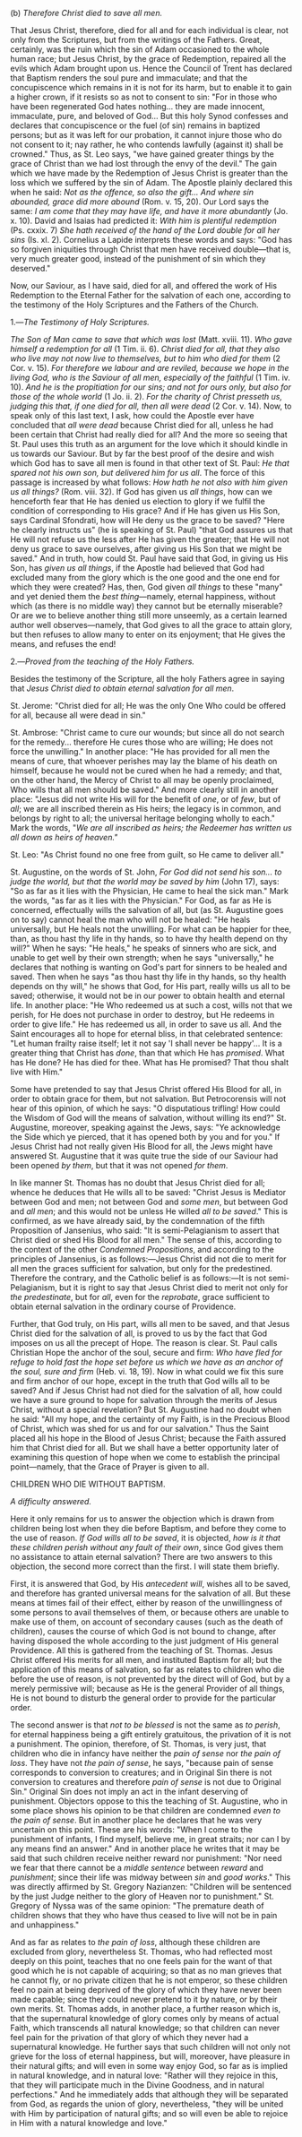 
\(b\) *Therefore Christ died to save all men.*

That Jesus Christ, therefore, died for all and for each individual is clear, not only from the Scriptures, but from the writings of the Fathers. Great, certainly, was the ruin which the sin of Adam occasioned to the whole human race; but Jesus Christ, by the grace of Redemption, repaired all the evils which Adam brought upon us. Hence the Council of Trent has declared that Baptism renders the soul pure and immaculate; and that the concupiscence which remains in it is not for its harm, but to enable it to gain a higher crown, if it resists so as not to consent to sin: \"For in those who have been regenerated God hates nothing... they are made innocent, immaculate, pure, and beloved of God... But this holy Synod confesses and declares that concupiscence or the fuel (of sin) remains in baptized persons; but as it was left for our probation, it cannot injure those who do not consent to it; nay rather, he who contends lawfully (against it) shall be crowned.\" Thus, as St. Leo says, \"we have gained greater things by the grace of Christ than we had lost through the envy of the devil.\" The gain which we have made by the Redemption of Jesus Christ is greater than the loss which we suffered by the sin of Adam. The Apostle plainly declared this when he said: *Not as the offence, so also the gift... And where sin abounded, grace did more abound* (Rom. v. 15, 20). Our Lord says the same: *I am come that they may have life, and have it more abundantly* (Jo. x. 10). David and Isaias had predicted it: *With him is plentiful redemption* (Ps. cxxix. 7) *She hath received of the hand of the Lord double for all her sins* (Is. xl. 2). Cornelius a Lapide interprets these words and says: \"God has so forgiven iniquities through Christ that men have received double—that is, very much greater good, instead of the punishment of sin which they deserved.\"

Now, our Saviour, as I have said, died for all, and offered the work of His Redemption to the Eternal Father for the salvation of each one, according to the testimony of the Holy Scriptures and the Fathers of the Church.

1.—*The Testimony of Holy Scriptures.*

*The Son of Man came to save that which was lost* (Matt. xviii. 11). *Who gave himself a redemption for all* (1 Tim. ii. 6). *Christ died for all, that they also who live may not now live to themselves, but to him who died for them* (2 Cor. v. 15). *For therefore we labour and are reviled, because we hope in the living God, who is the Saviour of all men, especially of the faithful* (1 Tim. iv. 10). *And he is the propitiation for our sins; and not for ours only, but also for those of the whole world* (1 Jo. ii. 2). *For the charity of Christ presseth us, judging this that, if one died for all, then all were dead* (2 Cor. v. 14). Now, to speak only of this last text, I ask, how could the Apostle ever have concluded that *all were dead* because Christ died for all, unless he had been certain that Christ had really died for all? And the more so seeing that St. Paul uses this truth as an argument for the love which it should kindle in us towards our Saviour. But by far the best proof of the desire and wish which God has to save all men is found in that other text of St. Paul: *He that spared not his own son, but delivered him for us all*. The force of this passage is increased by what follows: *How hath he not also with him given us all things?* (Rom. viii. 32). If God has given us *all things*, how can we henceforth fear that He has denied us election to glory if we fulfil the condition of corresponding to His grace? And if He has given us His Son, says Cardinal Sfondrati, how will He deny us the grace to be saved? \"Here he clearly instructs us\" (he is speaking of St. Paul) \"that God assures us that He will not refuse us the less after He has given the greater; that He will not deny us grace to save ourselves, after giving us His Son that we might be saved.\" And in truth, how could St. Paul have said that God, in giving us His Son, has *given us all things*, if the Apostle had believed that God had excluded many from the glory which is the one good and the one end for which they were created? Has, then, God given *all things* to these \"many\" and yet denied them the *best thing*—namely, eternal happiness, without which (as there is no middle way) they cannot but be eternally miserable? Or are we to believe another thing still more unseemly, as a certain learned author well observes—namely, that God gives to all the grace to attain glory, but then refuses to allow many to enter on its enjoyment; that He gives the means, and refuses the end!

2.—*Proved from the teaching of the Holy Fathers.*

Besides the testimony of the Scripture, all the holy Fathers agree in saying that *Jesus Christ died to obtain eternal salvation for all men*.

St. Jerome: \"Christ died for all; He was the only One Who could be offered for all, because all were dead in sin.\"

St. Ambrose: \"Christ came to cure our wounds; but since all do not search for the remedy... therefore He cures those who are willing; He does not force the unwilling.\" In another place: \"He has provided for all men the means of cure, that whoever perishes may lay the blame of his death on himself, because he would not be cured when he had a remedy; and that, on the other hand, the Mercy of Christ to all may be openly proclaimed, Who wills that all men should be saved.\" And more clearly still in another place: \"Jesus did not write His will for the benefit of *one*, or of *few*, but of *all*; we are all inscribed therein as His heirs; the legacy is in common, and belongs by right to all; the universal heritage belonging wholly to each.\" Mark the words, \"*We are all inscribed as heirs; the Redeemer has written us all down as heirs of heaven.\"*

St. Leo: \"As Christ found no one free from guilt, so He came to deliver all.\"

St. Augustine, on the words of St. John, *For God did not send his son... to judge the world, but that the world may be saved by him* (John 17), says: \"So as far as it lies with the Physician, He came to heal the sick man.\" Mark the words, \"as far as it lies with the Physician.\" For God, as far as He is concerned, effectually wills the salvation of all, but (as St. Augustine goes on to say) cannot heal the man who will not be healed: \"He heals universally, but He heals not the unwilling. For what can be happier for thee, than, as thou hast thy life in thy hands, so to have thy health depend on thy will?\" When he says: \"He heals,\" he speaks of sinners who are sick, and unable to get well by their own strength; when he says \"universally,\" he declares that nothing is wanting on God\'s part for sinners to be healed and saved. Then when he says \"as thou hast thy life in thy hands, so thy health depends on thy will,\" he shows that God, for His part, really wills us all to be saved; otherwise, it would not be in our power to obtain health and eternal life. In another place: \"He Who redeemed us at such a cost, wills not that we perish, for He does not purchase in order to destroy, but He redeems in order to give life.\" He has redeemed us all, in order to save us all. And the Saint encourages all to hope for eternal bliss, in that celebrated sentence: \"Let human frailty raise itself; let it not say \'I shall never be happy\'... It is a greater thing that Christ has *done*, than that which He has *promised*. What has He done? He has died for thee. What has He promised? That thou shalt live with Him.\"

Some have pretended to say that Jesus Christ offered His Blood for all, in order to obtain grace for them, but not salvation. But Petrocorensis will not hear of this opinion, of which he says: \"O disputatious trifling! How could the Wisdom of God will the means of salvation, without willing its end?\" St. Augustine, moreover, speaking against the Jews, says: \"Ye acknowledge the Side which ye pierced, that it has opened both by you and for you.\" If Jesus Christ had not really given His Blood for all, the Jews might have answered St. Augustine that it was quite true the side of our Saviour had been opened *by them*, but that it was not opened *for them*.

In like manner St. Thomas has no doubt that Jesus Christ died for all; whence he deduces that He wills all to be saved: \"Christ Jesus is Mediator between God and men; not between God and *some men*, but between God and *all men*; and this would not be unless He willed *all to be saved*.\" This is confirmed, as we have already said, by the condemnation of the fifth Proposition of Jansenius, who said: \"It is semi-Pelagianism to assert that Christ died or shed His Blood for all men.\" The sense of this, according to the context of the other *Condemned Propositions*, and according to the principles of Jansenius, is as follows:—Jesus Christ did not die to merit for all men the graces sufficient for salvation, but only for the predestined. Therefore the contrary, and the Catholic belief is as follows:—It is not semi-Pelagianism, but it is right to say that Jesus Christ died to merit not only for *the predestinate*, but for *all*, even for the *reprobate*, grace sufficient to obtain eternal salvation in the ordinary course of Providence.

Further, that God truly, on His part, wills all men to be saved, and that Jesus Christ died for the salvation of all, is proved to us by the fact that God imposes on us all the precept of Hope. The reason is clear. St. Paul calls Christian Hope the anchor of the soul, secure and firm: *Who have fled for refuge to hold fast the hope set before us which we have as an anchor of the soul, sure and firm* (Heb. vi. 18, 19). Now in what could we fix this sure and firm anchor of our hope, except in the truth that God wills all to be saved? And if Jesus Christ had not died for the salvation of all, how could we have a sure ground to hope for salvation through the merits of Jesus Christ, without a special revelation? But St. Augustine had no doubt when he said: \"All my hope, and the certainty of my Faith, is in the Precious Blood of Christ, which was shed for us and for our salvation.\" Thus the Saint placed all his hope in the Blood of Jesus Christ; because the Faith assured him that Christ died for all. But we shall have a better opportunity later of examining this question of hope when we come to establish the principal point—namely, that the Grace of Prayer is given to all.

CHILDREN WHO DIE WITHOUT BAPTISM.

*A difficulty answered.*

Here it only remains for us to answer the objection which is drawn from children being lost when they die before Baptism, and before they come to the use of reason. *If God wills all to be saved*, it is objected, *how is it that these children perish without any fault of their own*, since God gives them no assistance to attain eternal salvation? There are two answers to this objection, the second more correct than the first. I will state them briefly.

First, it is answered that God, by His *antecedent will*, wishes all to be saved, and therefore has granted universal means for the salvation of all. But these means at times fail of their effect, either by reason of the unwillingness of some persons to avail themselves of them, or because others are unable to make use of them, on account of secondary causes (such as the death of children), causes the course of which God is not bound to change, after having disposed the whole according to the just judgment of His general Providence. All this is gathered from the teaching of St. Thomas. Jesus Christ offered His merits for all men, and instituted Baptism for all; but the application of this means of salvation, so far as relates to children who die before the use of reason, is not prevented by the direct will of God, but by a merely permissive will; because as He is the general Provider of all things, He is not bound to disturb the general order to provide for the particular order.

The second answer is that *not to be blessed* is not the same as *to perish*, for eternal happiness being a gift entirely gratuitous, the privation of it is not a punishment. The opinion, therefore, of St. Thomas, is very just, that children who die in infancy have neither the *pain of sense* nor *the pain of loss*. They have not *the pain of sense*, he says, \"because pain of sense corresponds to conversion to creatures; and in Original Sin there is not conversion to creatures and therefore *pain of sense* is not due to Original Sin.\" Original Sin does not imply an act in the infant deserving of punishment. Objectors oppose to this the teaching of St. Augustine, who in some place shows his opinion to be that children are condemned *even to the pain of sense*. But in another place he declares that he was very uncertain on this point. These are his words: \"When I come to the punishment of infants, I find myself, believe me, in great straits; nor can I by any means find an answer.\" And in another place he writes that it may be said that such children receive neither reward nor punishment: \"Nor need we fear that there cannot be a *middle sentence* between *reward* and *punishment*; since their life was midway between *sin* and *good works*.\" This was directly affirmed by St. Gregory Nazianzen: \"Children will be sentenced by the just Judge neither to the glory of Heaven nor to punishment.\" St. Gregory of Nyssa was of the same opinion: \"The premature death of children shows that they who have thus ceased to live will not be in pain and unhappiness.\"

And as far as relates to *the pain of loss*, although these children are excluded from glory, nevertheless St. Thomas, who had reflected most deeply on this point, teaches that no one feels pain for the want of that good which he is not capable of acquiring; so that as no man grieves that he cannot fly, or no private citizen that he is not emperor, so these children feel no pain at being deprived of the glory of which they have never been made capable; since they could never pretend to it by nature, or by their own merits. St. Thomas adds, in another place, a further reason which is, that the supernatural knowledge of glory comes only by means of actual Faith, which transcends all natural knowledge; so that children can never feel pain for the privation of that glory of which they never had a supernatural knowledge. He further says that such children will not only not grieve for the loss of eternal happiness, but will, moreover, have pleasure in their natural gifts; and will even in some way enjoy God, so far as is implied in natural knowledge, and in natural love: \"Rather will they rejoice in this, that they will participate much in the Divine Goodness, and in natural perfections.\" And he immediately adds that although they will be separated from God, as regards the union of glory, nevertheless, \"they will be united with Him by participation of natural gifts; and so will even be able to rejoice in Him with a natural knowledge and love.\"

